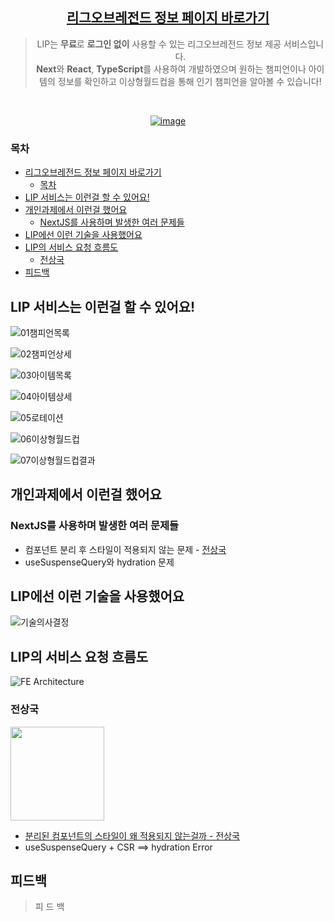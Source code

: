 <div align="center">

## [리그오브레전드 정보 페이지 바로가기](https://next-task-lol.vercel.app/)

> LIP는 **무료**로 **로그인 없이** 사용할 수 있는 리그오브레전드 정보 제공 서비스입니다.  
> **Next**와 **React**, **TypeScript**를 사용하여 개발하였으며
> 원하는 챔피언이나 아이템의 정보를 확인하고
> 이상형월드컵을 통해 인기 챔피언을 알아볼 수 있습니다!

<br />

<a href="https://next-task-lol.vercel.app/">

![image](https://github.com/user-attachments/assets/e0964021-94e1-475d-af90-026242382d02)

</a>
</div>

### 목차
- [리그오브레전드 정보 페이지 바로가기](#리그오브레전드-정보-페이지-바로가기)
  - [목차](#목차)
- [LIP 서비스는 이런걸 할 수 있어요!](#lip-서비스는-이런걸-할-수-있어요)
- [개인과제에서 이런걸 했어요](#개인과제에서-이런걸-했어요)
  - [NextJS를 사용하며 발생한 여러 문제들](#nextjs를-사용하며-발생한-여러-문제들)
- [LIP에선 이런 기술을 사용했어요](#lip에선-이런-기술을-사용했어요)
- [LIP의 서비스 요청 흐름도](#lip의-서비스-요청-흐름도)
  - [전상국](#전상국)
- [피드백](#피드백)

## LIP 서비스는 이런걸 할 수 있어요!

![01챔피언목록](https://github.com/user-attachments/assets/8c348263-1c85-4cb4-aea3-6dba56902481)

![02챔피언상세](https://github.com/user-attachments/assets/5739a5cc-f34e-45bb-bc21-cde59a70210b)

![03아이템목록](https://github.com/user-attachments/assets/34abebd1-a325-4012-ad33-bdfbed6f0e04)

![04아이템상세](https://github.com/user-attachments/assets/4af5caf7-8b61-4b99-90c3-9a5a62972fb7)

![05로테이션](https://github.com/user-attachments/assets/c44de086-12ef-4e9d-9cdd-859103635a2a)

![06이상형월드컵](https://github.com/user-attachments/assets/62065653-e12c-4582-a151-bec550235aae)

![07이상형월드컵결과](https://github.com/user-attachments/assets/c6e0b7f0-970b-4409-9c7e-7d298bb20245)


## 개인과제에서 이런걸 했어요
### NextJS를 사용하며 발생한 여러 문제들
- 컴포넌트 분리 후 스타일이 적용되지 않는 문제 - [전상국](#전상국)
- useSuspenseQuery와 hydration 문제

## LIP에선 이런 기술을 사용했어요
![기술의사결정](https://github.com/user-attachments/assets/32a4a41c-1425-41e1-8990-2717533dc726)

## LIP의 서비스 요청 흐름도
![FE Architecture](https://github.com/user-attachments/assets/24147090-c4af-4357-a7ca-01d85cf1446f)

### 전상국

<a href="https://github.com/escape-engineering"><img src="https://avatars.githubusercontent.com/u/117638805?s=400&v=4" width="150"></a>

- [분리된 컴포넌트의 스타일이 왜 적용되지 않는걸까 - 전상국](https://codingpracticenote.tistory.com/340)
- useSuspenseQuery + CSR ==> hydration Error

## 피드백

> 피
> 드
> 백